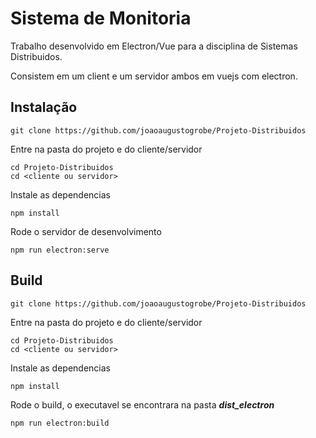 # Sistema de Monitoria

Trabalho desenvolvido em Electron/Vue para a disciplina de Sistemas Distribuidos.

Consistem em um client e um servidor ambos em vuejs com electron.

## Instalação 
    git clone https://github.com/joaoaugustogrobe/Projeto-Distribuidos
Entre na pasta do projeto e do cliente/servidor

    cd Projeto-Distribuidos
    cd <cliente ou servidor>
Instale as dependencias

    npm install
Rode o servidor de desenvolvimento

    npm run electron:serve

## Build
    git clone https://github.com/joaoaugustogrobe/Projeto-Distribuidos
Entre na pasta do projeto e do cliente/servidor

    cd Projeto-Distribuidos
    cd <cliente ou servidor>
Instale as dependencias

    npm install
Rode o build, o executavel se encontrara na pasta ***dist_electron***

    npm run electron:build
